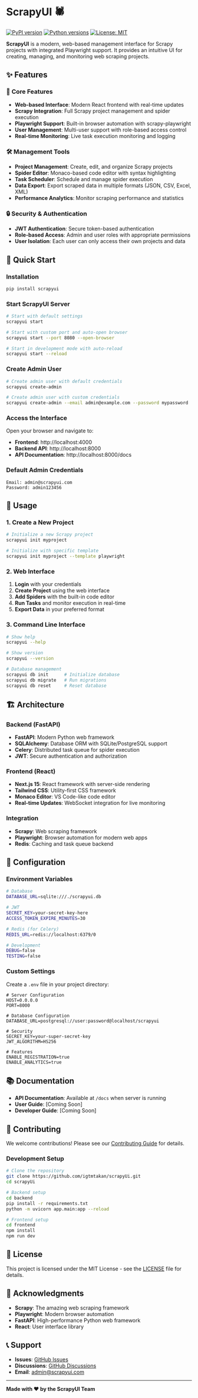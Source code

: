 # ScrapyUI 🕷️

[![PyPI version](https://badge.fury.io/py/scrapyui.svg)](https://badge.fury.io/py/scrapyui)
[![Python versions](https://img.shields.io/pypi/pyversions/scrapyui.svg)](https://pypi.org/project/scrapyui/)
[![License: MIT](https://img.shields.io/badge/License-MIT-yellow.svg)](https://opensource.org/licenses/MIT)

**ScrapyUI** is a modern, web-based management interface for Scrapy projects with integrated Playwright support. It provides an intuitive UI for creating, managing, and monitoring web scraping projects.

## ✨ Features

### 🎯 **Core Features**
- **Web-based Interface**: Modern React frontend with real-time updates
- **Scrapy Integration**: Full Scrapy project management and spider execution
- **Playwright Support**: Built-in browser automation with scrapy-playwright
- **User Management**: Multi-user support with role-based access control
- **Real-time Monitoring**: Live task execution monitoring and logging

### 🛠️ **Management Tools**
- **Project Management**: Create, edit, and organize Scrapy projects
- **Spider Editor**: Monaco-based code editor with syntax highlighting
- **Task Scheduler**: Schedule and manage spider execution
- **Data Export**: Export scraped data in multiple formats (JSON, CSV, Excel, XML)
- **Performance Analytics**: Monitor scraping performance and statistics

### 🔒 **Security & Authentication**
- **JWT Authentication**: Secure token-based authentication
- **Role-based Access**: Admin and user roles with appropriate permissions
- **User Isolation**: Each user can only access their own projects and data

## 🚀 Quick Start

### Installation

```bash
pip install scrapyui
```

### Start ScrapyUI Server

```bash
# Start with default settings
scrapyui start

# Start with custom port and auto-open browser
scrapyui start --port 8080 --open-browser

# Start in development mode with auto-reload
scrapyui start --reload
```

### Create Admin User

```bash
# Create admin user with default credentials
scrapyui create-admin

# Create admin user with custom credentials
scrapyui create-admin --email admin@example.com --password mypassword
```

### Access the Interface

Open your browser and navigate to:
- **Frontend**: http://localhost:4000
- **Backend API**: http://localhost:8000
- **API Documentation**: http://localhost:8000/docs

### Default Admin Credentials

```
Email: admin@scrapyui.com
Password: admin123456
```

## 📖 Usage

### 1. Create a New Project

```bash
# Initialize a new Scrapy project
scrapyui init myproject

# Initialize with specific template
scrapyui init myproject --template playwright
```

### 2. Web Interface

1. **Login** with your credentials
2. **Create Project** using the web interface
3. **Add Spiders** with the built-in code editor
4. **Run Tasks** and monitor execution in real-time
5. **Export Data** in your preferred format

### 3. Command Line Interface

```bash
# Show help
scrapyui --help

# Show version
scrapyui --version

# Database management
scrapyui db init      # Initialize database
scrapyui db migrate   # Run migrations
scrapyui db reset     # Reset database
```

## 🏗️ Architecture

### Backend (FastAPI)
- **FastAPI**: Modern Python web framework
- **SQLAlchemy**: Database ORM with SQLite/PostgreSQL support
- **Celery**: Distributed task queue for spider execution
- **JWT**: Secure authentication and authorization

### Frontend (React)
- **Next.js 15**: React framework with server-side rendering
- **Tailwind CSS**: Utility-first CSS framework
- **Monaco Editor**: VS Code-like code editor
- **Real-time Updates**: WebSocket integration for live monitoring

### Integration
- **Scrapy**: Web scraping framework
- **Playwright**: Browser automation for modern web apps
- **Redis**: Caching and task queue backend

## 🔧 Configuration

### Environment Variables

```bash
# Database
DATABASE_URL=sqlite:///./scrapyui.db

# JWT
SECRET_KEY=your-secret-key-here
ACCESS_TOKEN_EXPIRE_MINUTES=30

# Redis (for Celery)
REDIS_URL=redis://localhost:6379/0

# Development
DEBUG=false
TESTING=false
```

### Custom Settings

Create a `.env` file in your project directory:

```env
# Server Configuration
HOST=0.0.0.0
PORT=8000

# Database Configuration
DATABASE_URL=postgresql://user:password@localhost/scrapyui

# Security
SECRET_KEY=your-super-secret-key
JWT_ALGORITHM=HS256

# Features
ENABLE_REGISTRATION=true
ENABLE_ANALYTICS=true
```

## 📚 Documentation

- **API Documentation**: Available at `/docs` when server is running
- **User Guide**: [Coming Soon]
- **Developer Guide**: [Coming Soon]

## 🤝 Contributing

We welcome contributions! Please see our [Contributing Guide](CONTRIBUTING.md) for details.

### Development Setup

```bash
# Clone the repository
git clone https://github.com/igtmtakan/scrapyUi.git
cd scrapyUi

# Backend setup
cd backend
pip install -r requirements.txt
python -m uvicorn app.main:app --reload

# Frontend setup
cd frontend
npm install
npm run dev
```

## 📄 License

This project is licensed under the MIT License - see the [LICENSE](LICENSE) file for details.

## 🙏 Acknowledgments

- **Scrapy**: The amazing web scraping framework
- **Playwright**: Modern browser automation
- **FastAPI**: High-performance Python web framework
- **React**: User interface library

## 📞 Support

- **Issues**: [GitHub Issues](https://github.com/igtmtakan/scrapyUi/issues)
- **Discussions**: [GitHub Discussions](https://github.com/igtmtakan/scrapyUi/discussions)
- **Email**: admin@scrapyui.com

---

**Made with ❤️ by the ScrapyUI Team**
